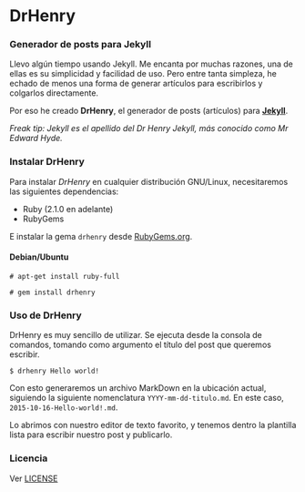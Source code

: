 # DrHenry
### Generador de posts para Jekyll

Llevo algún tiempo usando Jekyll. Me encanta por muchas razones, una de ellas es su simplicidad y facilidad de uso. Pero entre tanta simpleza, he echado de menos una forma de generar artículos para escribirlos y colgarlos directamente.

Por eso he creado **DrHenry**, el generador de posts (artículos) para [**Jekyll**](https://github.com/jekyll/jekyll).

*Freak tip: Jekyll es el apellido del Dr Henry Jekyll, más conocido como Mr Edward Hyde.*

### Instalar DrHenry

Para instalar *DrHenry* en cualquier distribución GNU/Linux, necesitaremos las siguientes dependencias:

* Ruby (2.1.0 en adelante)
* RubyGems

E instalar la gema `drhenry` desde [RubyGems.org](https://rubygems.org/gems/drhenry).

#### Debian/Ubuntu

`# apt-get install ruby-full`

`# gem install drhenry`

### Uso de DrHenry

DrHenry es muy sencillo de utilizar. Se ejecuta desde la consola de comandos, tomando como argumento el título del post que queremos escribir.

`$ drhenry Hello world!`

Con esto generaremos un archivo MarkDown en la ubicación actual, siguiendo la siguiente nomenclatura `YYYY-mm-dd-titulo.md`. En este caso, `2015-10-16-Hello-world!.md`.

Lo abrimos con nuestro editor de texto favorito, y tenemos dentro la plantilla lista para escribir nuestro post y publicarlo.

### Licencia

Ver [LICENSE](https://github.com/JuanjoSalvador/drhenry/blob/master/LICENSE)
